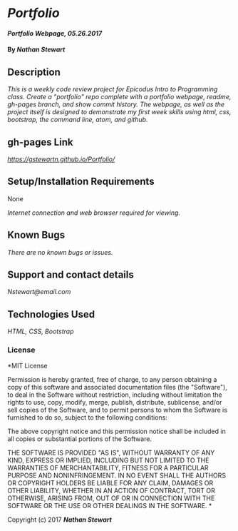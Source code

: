 # _Portfolio_

#### _Portfolio Webpage, 05.26.2017_

#### By _**Nathan Stewart**_

## Description

_This is a weekly code review project for Epicodus Intro to Programming class. Create a "portfolio" repo complete with a portfolio webpage, readme, gh-pages branch, and show commit history. The webpage, as well as the project itself is designed to demonstrate my first week skills using html, css, bootstrap, the command line, atom, and github._

## gh-pages Link

_https://gstewartn.github.io/Portfolio/_

## Setup/Installation Requirements

None

_Internet connection and web browser required for viewing._

## Known Bugs

_There are no known bugs or issues._

## Support and contact details

_Nstewart@email.com_

## Technologies Used

_HTML, CSS, Bootstrap_

### License

*MIT License

Permission is hereby granted, free of charge, to any person obtaining a copy
of this software and associated documentation files (the "Software"), to deal
in the Software without restriction, including without limitation the rights
to use, copy, modify, merge, publish, distribute, sublicense, and/or sell
copies of the Software, and to permit persons to whom the Software is
furnished to do so, subject to the following conditions:

The above copyright notice and this permission notice shall be included in all
copies or substantial portions of the Software.

THE SOFTWARE IS PROVIDED "AS IS", WITHOUT WARRANTY OF ANY KIND, EXPRESS OR
IMPLIED, INCLUDING BUT NOT LIMITED TO THE WARRANTIES OF MERCHANTABILITY,
FITNESS FOR A PARTICULAR PURPOSE AND NONINFRINGEMENT. IN NO EVENT SHALL THE
AUTHORS OR COPYRIGHT HOLDERS BE LIABLE FOR ANY CLAIM, DAMAGES OR OTHER
LIABILITY, WHETHER IN AN ACTION OF CONTRACT, TORT OR OTHERWISE, ARISING FROM,
OUT OF OR IN CONNECTION WITH THE SOFTWARE OR THE USE OR OTHER DEALINGS IN THE
SOFTWARE.
*

Copyright (c) 2017 **_Nathan Stewart_**
